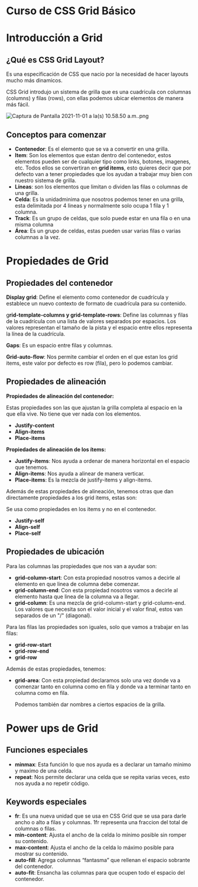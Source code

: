 # Curso de CSS Grid Básico

# Introducción a Grid

## ¿Qué es CSS Grid Layout?

Es una especificación de CSS que nacio por la necesidad de hacer layouts mucho más dinamicos.

CSS Grid introdujo un sistema de grilla que es una cuadricula con columnas (columns) y filas (rows), con ellas podemos ubicar elementos de manera más fácil.

![Captura de Pantalla 2021-11-01 a la(s) 10.58.50 a.m..png](./imgs/grid-layout.png)


## Conceptos para comenzar

- **Contenedor**: Es el elemento que se va a convertir en una grilla.
- **Item**: Son los elementos que estan dentro del contenedor, estos elementos pueden ser de cualquier tipo como links, botones, imagenes, etc. Todos ellos se convertiran en **grid items**, esto quieres decir que por defecto van a tener propiedades que los ayudan a trabajar muy bien con nuestro sistema de grilla.
- **Líneas**: son los elementos que limitan o dividen las filas o columnas de una grilla.
- **Celda**: Es la unidadminima que nosotros podemos tener en una grilla, esta delimitada por 4 lineas y normalmente solo ocupa 1 fila y 1 columna.
- **Track**: Es un grupo de celdas, que solo puede estar en una fila o en una misma columna
- **Área**: Es un grupo de celdas, estas pueden usar varias filas o varias columnas a la vez.


# Propiedades de Grid

## Propiedades del contenedor

**Display grid**: Define el elemento como contenedor de cuadrícula y establece un nuevo contexto de formato de cuadrícula para su contenido.

g**rid-template-columns y grid-template-rows**: Define las columnas y filas de la cuadrícula con una lista de valores separados por espacios. Los valores representan el tamaño de la pista y el espacio entre ellos representa la línea de la cuadrícula.

**Gaps**: Es un espacio entre filas y columnas. 

**Grid-auto-flow**: Nos permite cambiar el orden en el que estan los grid items, este valor por defecto es row (fila), pero lo podemos cambiar.


## Propiedades de alineación

**Propiedades de alineación del contenedor:**

Estas propiedades son las que ajustan la grilla completa al espacio en la que ella vive. No tiene que ver nada con los elementos. 

- **Justify-content**
- **Align-items**
- **Place-items**

**Propiedades de alineación de los ítems:** 

- **Justify-items**: Nos ayuda a ordenar de manera horizontal en el espacio que tenemos.
- **Align-items**: Nos ayuda a alinear de manera verticar.
- **Place-items**: Es la mezcla de justify-items y align-items.



Además de estas propiedades de alineación, tenemos otras que dan directamente propiedades a los grid items, estas son:

Se usa como propiedades en los items y no en el contenedor.

- **Justify-self**
- **Align-self**
- **Place-self**


## Propiedades de ubicación

Para las columnas las propiedades que nos van a ayudar son:

- **grid-column-start**: Con esta propiedad nosotros vamos a decirle al elemento en que linea de columna debe comenzar.
- **grid-column-end**: Con esta propiedad nosotros vamos a decirle  al elemento hasta que linea de la columna va a llegar.
- **grid-column**: Es una mezcla de grid-column-start y grid-column-end. Los valores que necesita son el valor inicial y el valor final, estos van separados de un "/" (diagonal).

Para las filas las propiedades son iguales, solo que vamos a trabajar en las filas:

- **grid-row-start**
- **grid-row-end**
- **grid-row**

Además de estas propiedades, tenemos:

- **grid-area**: Con esta propiedad declaramos solo una vez donde va a comenzar tanto en columna como en fila y donde va a terminar tanto en columna como en fila.
    
    Podemos también dar nombres a ciertos espacios de la grilla.
    


# Power ups de Grid

## Funciones especiales

- **minmax**: Esta función lo que nos ayuda es a declarar un tamaño minimo y maximo de una celda.
- **repeat**: Nos permite declarar una celda que se repita varias veces, esto nos ayuda a no repetir código.


## Keywords especiales

- **fr**: Es una nueva unidad que se usa en CSS Grid que se usa para darle ancho o alto a filas y columnas. 1fr representa una fraccion del total de columnas o filas.
- **min-content**: Ajusta el ancho de la celda lo mínimo posible sin romper su contenido.
- **max-content**: Ajusta el ancho de la celda lo máximo posible para mostrar su contenido.
- **auto-fill**: Agrega columnas “fantasma” que rellenan el espacio sobrante del contenedor.
- **auto-fit**: Ensancha las columnas para que ocupen todo el espacio del contenedor.
